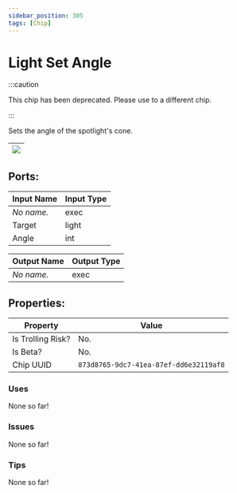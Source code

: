 ```yaml
---
sidebar_position: 305
tags: [Chip]
---
```


# Light Set Angle
:::caution

This chip has been deprecated. Please use to a different chip.

:::

Sets the angle of the spotlight's cone.

| ![](https://images-ext-2.discordapp.net/external/MPmIaQzlEPmgGWlgi-WxBBXt0Bjv_zWPkg1y1f_sy3s/https/www.recroomcircuits.com/image/circuit/absolute-value?width=206&height=108) |
|-----|

## Ports:

| Input Name | Input Type |
|-----------|-----------|
| *No name.* | exec |
| Target | light |
| Angle | int |

| Output Name | Output Type |
|-----------|-----------|
| *No name.* | exec |

## Properties:

| Property  | Value |
|-------------------|-----------|
| Is Trolling Risk? | No. |
| Is Beta? | No. |
| Chip UUID | `873d8765-9dc7-41ea-87ef-dd6e32119af8` |

### Uses
None so far!

### Issues
None so far!

### Tips
None so far!
